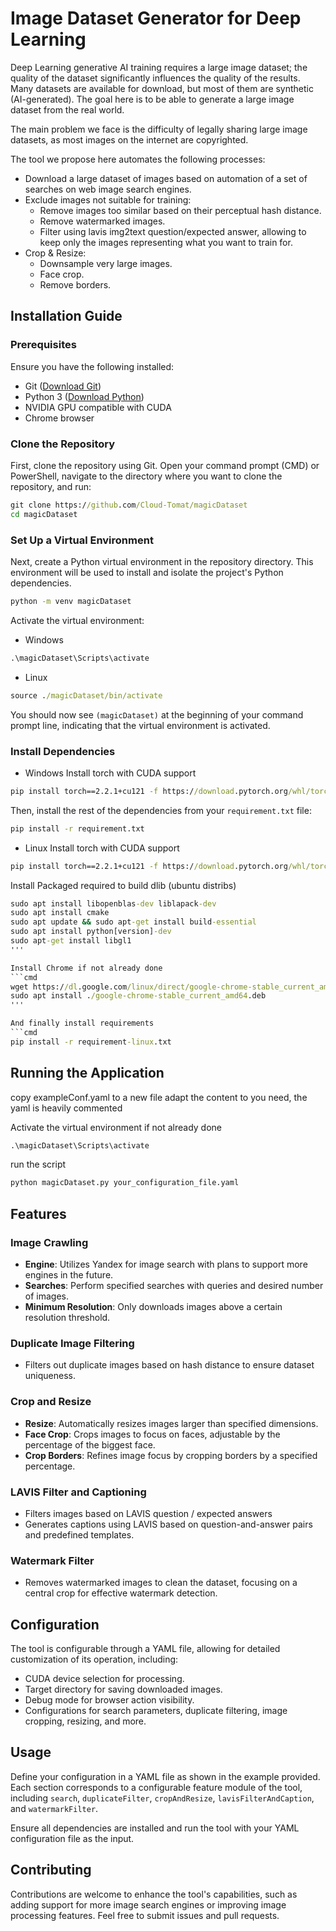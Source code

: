 # Image Dataset Generator for Deep Learning

Deep Learning generative AI training requires a large image dataset; the quality of the dataset significantly influences the quality of the results. Many datasets are available for download, but most of them are synthetic (AI-generated). The goal here is to be able to generate a large image dataset from the real world.

The main problem we face is the difficulty of legally sharing large image datasets, as most images on the internet are copyrighted.

The tool we propose here automates the following processes:
* Download a large dataset of images based on automation of a set of searches on web image search engines.
* Exclude images not suitable for training:
  - Remove images too similar based on their perceptual hash distance.
  - Remove watermarked images.
  - Filter using lavis img2text question/expected answer, allowing to keep only the images representing what you want to train for.
* Crop & Resize:
  - Downsample very large images.
  - Face crop.
  - Remove borders.



## Installation Guide

### Prerequisites

Ensure you have the following installed:
- Git ([Download Git](https://git-scm.com/download/win))
- Python 3 ([Download Python](https://www.python.org/downloads/))
- NVIDIA GPU compatible with CUDA
- Chrome browser 

### Clone the Repository

First, clone the repository using Git. Open your command prompt (CMD) or PowerShell, navigate to the directory where you want to clone the repository, and run:

```cmd
git clone https://github.com/Cloud-Tomat/magicDataset
cd magicDataset
```

### Set Up a Virtual Environment

Next, create a Python virtual environment in the repository directory. This environment will be used to install and isolate the project's Python dependencies.

```cmd
python -m venv magicDataset
```

Activate the virtual environment:

* Windows
```cmd
.\magicDataset\Scripts\activate
```
* Linux
```cmd
source ./magicDataset/bin/activate
```
 
You should now see `(magicDataset)` at the beginning of your command prompt line, indicating that the virtual environment is activated.

### Install Dependencies

* Windows
Install torch with CUDA support

```cmd
pip install torch==2.2.1+cu121 -f https://download.pytorch.org/whl/torch_stable.html
```

Then, install the rest of the dependencies from your `requirement.txt` file:

```cmd
pip install -r requirement.txt
```
* Linux
Install torch with CUDA support
```cmd
pip install torch==2.2.1+cu121 -f https://download.pytorch.org/whl/torch_stable.html
```


Install Packaged required to build dlib (ubuntu distribs)
```cmd
sudo apt install libopenblas-dev liblapack-dev
sudo apt install cmake
sudo apt update && sudo apt-get install build-essential
sudo apt install python[version]-dev
sudo apt-get install libgl1
'''

Install Chrome if not already done
```cmd
wget https://dl.google.com/linux/direct/google-chrome-stable_current_amd64.deb
sudo apt install ./google-chrome-stable_current_amd64.deb
'''

And finally install requirements
```cmd
pip install -r requirement-linux.txt
```

## Running the Application

copy exampleConf.yaml to a new file
adapt the content to you need, the yaml is heavily commented

Activate the virtual environment if not already done

```cmd
.\magicDataset\Scripts\activate
```

run the script
```cmd
python magicDataset.py your_configuration_file.yaml
```

## Features

### Image Crawling
- **Engine**: Utilizes Yandex for image search with plans to support more engines in the future.
- **Searches**: Perform specified searches with queries and desired number of images.
- **Minimum Resolution**: Only downloads images above a certain resolution threshold.

### Duplicate Image Filtering
- Filters out duplicate images based on hash distance to ensure dataset uniqueness.

### Crop and Resize
- **Resize**: Automatically resizes images larger than specified dimensions.
- **Face Crop**: Crops images to focus on faces, adjustable by the percentage of the biggest face.
- **Crop Borders**: Refines image focus by cropping borders by a specified percentage.

### LAVIS Filter and Captioning
- Filters images based on LAVIS question / expected answers
- Generates captions using LAVIS based on question-and-answer pairs and predefined templates.

### Watermark Filter
- Removes watermarked images to clean the dataset, focusing on a central crop for effective watermark detection.

## Configuration

The tool is configurable through a YAML file, allowing for detailed customization of its operation, including:
- CUDA device selection for processing.
- Target directory for saving downloaded images.
- Debug mode for browser action visibility.
- Configurations for search parameters, duplicate filtering, image cropping, resizing, and more.

## Usage

Define your configuration in a YAML file as shown in the example provided. Each section corresponds to a configurable feature module of the tool, including `search`, `duplicateFilter`, `cropAndResize`, `lavisFilterAndCaption`, and `watermarkFilter`.

Ensure all dependencies are installed and run the tool with your YAML configuration file as the input.

## Contributing

Contributions are welcome to enhance the tool's capabilities, such as adding support for more image search engines or improving image processing features. Feel free to submit issues and pull requests.

